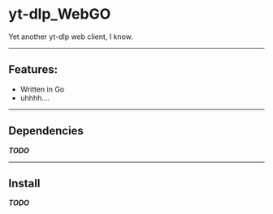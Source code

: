 # yt-dlp_WebGO
Yet another yt-dlp web client, I know.

---

## Features:
- Written in Go
- uhhhh....

---

## Dependencies
_***TODO***_

---

## Install
_***TODO***_
